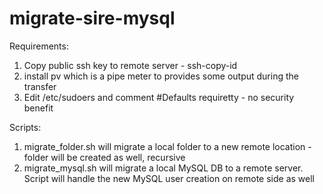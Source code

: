 # migrate-sire-mysql
Requirements:  
1. Copy public ssh key to remote server - ssh-copy-id  
2. install pv which is a pipe meter to provides some output during the transfer  
3. Edit /etc/sudoers and comment #Defaults    requiretty - no security benefit  

Scripts:  
1. migrate_folder.sh will migrate a local folder to a new remote location - folder will be created as well, recursive  
2. migrate_mysql.sh  will migrate a local MySQL DB to a remote server. Script will handle the new MySQL user creation on remote side as well
